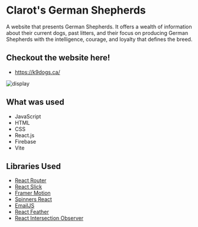 # Clarot's German Shepherds
A website that presents German Shepherds. It offers a wealth of information about their current dogs, past litters, and their focus on producing German Shepherds with the intelligence, courage, and loyalty that defines the breed.

## Checkout the website here!
* https://k9dogs.ca/

![display](https://user-images.githubusercontent.com/81980956/236308104-c3e3dd6f-3538-4d92-b80f-fdfd5b57f17f.png)

## What was used
* JavaScript
* HTML
* CSS
* React.js
* Firebase
* Vite

## Libraries Used
* <a href="https://reactrouter.com/en/main">React Router</a>
* <a href="https://kenwheeler.github.io/slick/">React Slick</a>
* <a href="https://www.framer.com/motion/">Framer Motion</a>
* <a href="https://github.com/adexin/spinners-react">Spinners React</a>
* <a href="https://www.emailjs.com/">EmailJS</a>
* <a href="https://github.com/feathericons/react-feather">React Feather</a>
* <a href="https://github.com/thebuilder/react-intersection-observer">React Intersection Observer</a>
